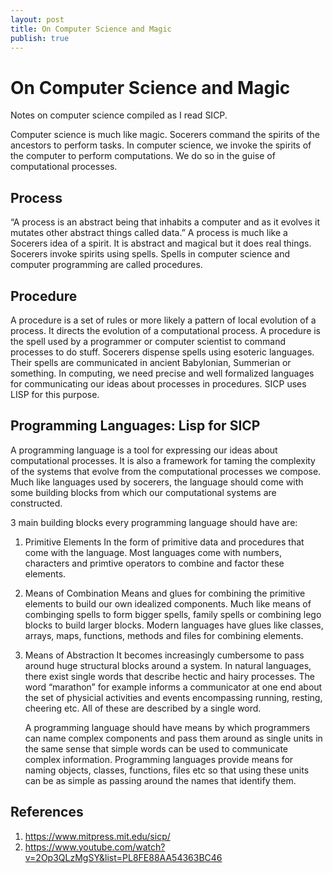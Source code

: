 ```yaml
---
layout: post
title: On Computer Science and Magic
publish: true
---
```

# On Computer Science and Magic<a id="orgheadline5"></a>

Notes on computer science compiled as I read SICP.

Computer science is much like magic. Socerers command the spirits of the
ancestors to perform tasks. In computer science, we invoke the spirits
of the computer to perform computations. We do so in the guise of
computational processes.

## Process<a id="orgheadline1"></a>

&ldquo;A process is an abstract being that inhabits a computer and as it evolves it mutates
other abstract things called data.&rdquo; A process is much like a Socerers idea
of a spirit. It is abstract and magical but it does real things. Socerers
invoke spirits using spells. Spells in computer science and computer programming are called
procedures.

## Procedure<a id="orgheadline2"></a>

A procedure is a set of rules or more likely a pattern of local evolution of a process. It directs the
evolution of a computational process. A procedure is the spell used by a programmer or
computer scientist to command processes to do stuff. Socerers dispense
spells using esoteric languages. Their spells are communicated in ancient
Babylonian, Summerian or something. In computing, we need precise and well
formalized languages for communicating our ideas about processes in procedures. SICP uses
LISP for this purpose.

## Programming Languages: Lisp for SICP<a id="orgheadline3"></a>

A programming language is a tool for expressing our ideas about
computational processes. It is also a framework for taming the complexity of
the systems that evolve from the computational processes we compose. Much
like languages used by socerers, the language should come with some building
blocks from which our computational systems are constructed.

3 main building blocks every programming language should have are:

1.  Primitive Elements
    In the form of primitive data and procedures that come with the language. Most
    languages come with numbers, characters and primtive operators to combine
    and factor these elements.

2.  Means of Combination
    Means and glues for combining the primitive elements to build
    our own idealized components. Much like means of combinging spells to
    form bigger spells, family spells or combining lego blocks to build larger
    blocks. Modern languages have glues like classes, arrays, maps,
    functions, methods and files for combining elements.

3.  Means of Abstraction
    It becomes increasingly cumbersome to pass around huge structural blocks
    around a system. In natural languages, there exist single words that
    describe hectic and hairy processes. The word &ldquo;marathon&rdquo; for example
    informs a communicator at one end about the set of physicial activities
    and events encompassing running, resting, cheering etc. All of these are
    described by a single word.

    A programming language should have means by which programmers can name
    complex components and pass them around as single units in the same sense
    that simple words can be used to communicate complex
    information. Programming languages provide means for naming objects,
    classes, functions, files etc so that using these units can be as simple
    as passing around the names that identify them.

## References<a id="orgheadline4"></a>

1.  <https://www.mitpress.mit.edu/sicp/>
2.  <https://www.youtube.com/watch?v=2Op3QLzMgSY&list=PL8FE88AA54363BC46>
